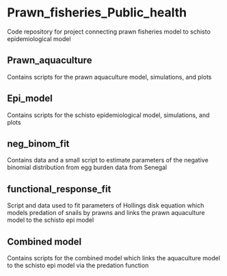 # Prawn_fisheries_Public_health
Code repository for project connecting prawn fisheries model to schisto epidemiological model

## Prawn_aquaculture  
Contains scripts for the prawn aquaculture model, simulations, and plots  

## Epi_model  
Contains scripts for the schisto epidemiological model, simulations, and plots  

## neg_binom_fit  
Contains data and a small script to estimate parameters of the negative binomial distribution from egg burden data from Senegal  

## functional_response_fit
Script and data used to fit parameters of Hollings disk equation which models predation of snails by prawns and links the prawn aquaculture model to the schisto epi model

## Combined model  
Contains scripts for the combined model which links the aquaculture model to the schisto epi model via the predation function  